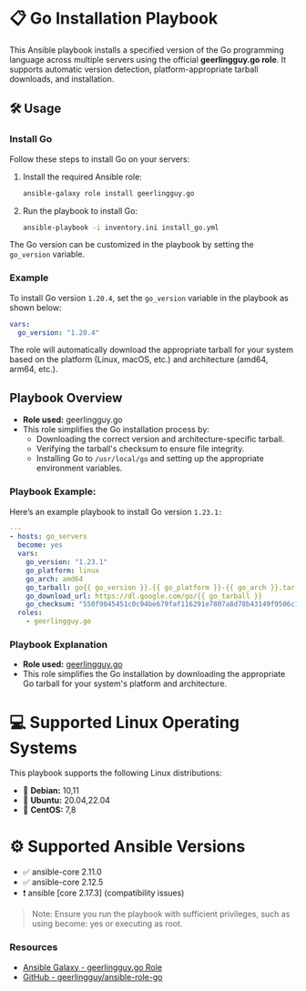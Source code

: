 # 📋 Go Installation Playbook

This Ansible playbook installs a specified version of the Go programming language across multiple servers using the official **geerlingguy.go role**. It supports automatic version detection, platform-appropriate tarball downloads, and installation.

## 🛠️ Usage

### Install Go

Follow these steps to install Go on your servers:

1. Install the required Ansible role:
   ```bash
   ansible-galaxy role install geerlingguy.go
   ```
2. Run the playbook to install Go:
   ```bash
   ansible-playbook -i inventory.ini install_go.yml
   ```
The Go version can be customized in the playbook by setting the `go_version` variable.

### Example

To install Go version `1.20.4`, set the `go_version` variable in the playbook as shown below:

```yml
vars:
  go_version: "1.20.4"
```
The role will automatically download the appropriate tarball for your system based on the platform (Linux, macOS, etc.) and architecture (amd64, arm64, etc.).

## Playbook Overview
* **Role used:** geerlingguy.go
* This role simplifies the Go installation process by:
   * Downloading the correct version and architecture-specific tarball.
   * Verifying the tarball's checksum to ensure file integrity.
   * Installing Go to `/usr/local/go` and setting up the appropriate environment variables.

### Playbook Example:
Here’s an example playbook to install Go version `1.23.1:`

```yml
---
- hosts: go_servers
  become: yes
  vars:
    go_version: "1.23.1"
    go_platform: linux
    go_arch: amd64
    go_tarball: go{{ go_version }}.{{ go_platform }}-{{ go_arch }}.tar.gz
    go_download_url: https://dl.google.com/go/{{ go_tarball }}
    go_checksum: "550f9845451c0c94be679faf116291e7807a8d78b43149f9506c1b15eb89008c"  # Ensure the correct checksum is provided
  roles:
    - geerlingguy.go
```

### Playbook Explanation

* **Role used:** [geerlingguy.go](https://github.com/geerlingguy/ansible-role-go)
* This role simplifies the Go installation by downloading the appropriate Go tarball for your system's platform and architecture.

# 💻 Supported Linux Operating Systems
This playbook supports the following Linux distributions:
* 🐧 **Debian:** 10,11
* 🐧 **Ubuntu:** 20.04,22.04
* 🐧 **CentOS:** 7,8

# ⚙️ Supported Ansible Versions
* ✅ ansible-core 2.11.0
* ✅  ansible-core 2.12.5
* ❗️ ansible [core 2.17.3] (compatibility issues)

> Note: Ensure you run the playbook with sufficient privileges, such as using become: yes or executing as root.

### Resources

* [Ansible Galaxy - geerlingguy.go Role](https://galaxy.ansible.com/ui/standalone/roles/geerlingguy/go/documentation/)
* [GitHub - geerlingguy/ansible-role-go](https://github.com/geerlingguy/ansible-role-go)